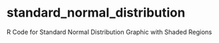 standard_normal_distribution
============================

R Code for Standard Normal Distribution Graphic with Shaded Regions

